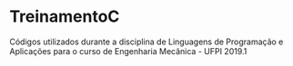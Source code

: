 # TreinamentoC
Códigos utilizados durante a disciplina de Linguagens de Programação e Aplicações para o curso de Engenharia Mecânica - UFPI 2019.1
